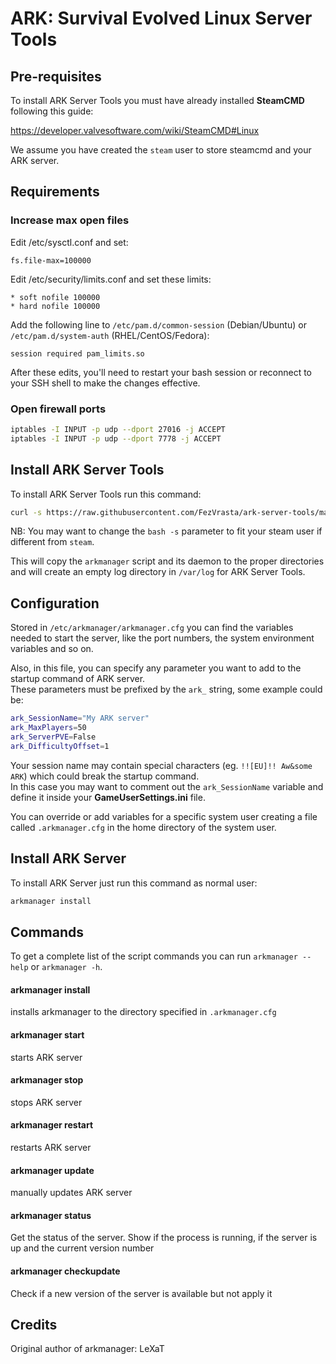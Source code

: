 # ARK: Survival Evolved Linux Server Tools

## Pre-requisites

To install ARK Server Tools you must have already installed **SteamCMD** following this guide:

https://developer.valvesoftware.com/wiki/SteamCMD#Linux

We assume you have created the `steam` user to store steamcmd and your ARK server.

## Requirements

### Increase max open files

Edit /etc/sysctl.conf and set:
```
fs.file-max=100000
```
Edit /etc/security/limits.conf and set these limits:
```
* soft nofile 100000
* hard nofile 100000
```
Add the following line to `/etc/pam.d/common-session` (Debian/Ubuntu) or `/etc/pam.d/system-auth` (RHEL/CentOS/Fedora):
```
session required pam_limits.so
```

After these edits, you'll need to restart your bash session or reconnect to your SSH shell to make the changes effective.

### Open firewall ports

```sh
iptables -I INPUT -p udp --dport 27016 -j ACCEPT
iptables -I INPUT -p udp --dport 7778 -j ACCEPT
```

## Install ARK Server Tools

To install ARK Server Tools run this command:

```sh
curl -s https://raw.githubusercontent.com/FezVrasta/ark-server-tools/master/netinstall.sh | sudo bash -s steam
```

NB: You may want to change the `bash -s` parameter to fit your steam user if different from `steam`.

This will copy the `arkmanager` script and its daemon to the proper directories and will create an empty log directory in `/var/log` for ARK Server Tools.

## Configuration

Stored in `/etc/arkmanager/arkmanager.cfg` you can find the variables needed to start the server, like the port numbers, the system environment variables and so on.

Also, in this file, you can specify any parameter you want to add to the startup command of ARK server.  
These parameters must be prefixed by the `ark_` string, some example could be:

```sh
ark_SessionName="My ARK server"
ark_MaxPlayers=50
ark_ServerPVE=False
ark_DifficultyOffset=1
```

Your session name may contain special characters (eg. `!![EU]!! Aw&some ARK`) which could break the startup command.  
In this case you may want to comment out the `ark_SessionName` variable and define it inside your **GameUserSettings.ini** file.

You can override or add variables for a specific system user creating a file called `.arkmanager.cfg` in the home directory of the system user.

## Install ARK Server

To install ARK Server just run this command as normal user:

```sh
arkmanager install
```
## Commands

To get a complete list of the script commands you can run `arkmanager --help` or `arkmanager -h`.

#### arkmanager install
installs arkmanager to the directory specified in `.arkmanager.cfg`

#### arkmanager start
starts ARK server

#### arkmanager stop
stops ARK server

#### arkmanager restart
restarts ARK server

#### arkmanager update
manually updates ARK server

#### arkmanager status
Get the status of the server. Show if the process is running, if the server is up and the current version number

#### arkmanager checkupdate
Check if a new version of the server is available but not apply it

## Credits

Original author of arkmanager: LeXaT
